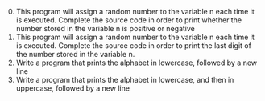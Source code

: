 0. This program will assign a random number to the variable n each time it is executed. Complete the source code in order to print whether the number stored in the variable n is positive or negative
1. This program will assign a random number to the variable n each time it is executed. Complete the source code in order to print the last digit of the number stored in the variable n.
2. Write a program that prints the alphabet in lowercase, followed by a new line
3. Write a program that prints the alphabet in lowercase, and then in uppercase, followed by a new line
